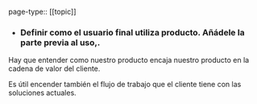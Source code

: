page-type:: [[topic]]
- ### Definir como el usuario final utiliza producto. Añádele la parte previa al uso,.

Hay que entender como nuestro producto encaja nuestro producto en la cadena de valor del cliente.

Es útil encender también el flujo de trabajo que el cliente tiene con las soluciones actuales.



